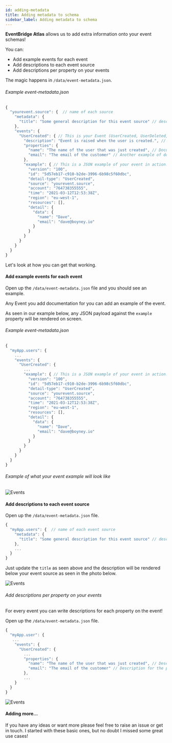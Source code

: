 ```yaml
---
id: adding-metadata
title: Adding metadata to schema
sidebar_label: Adding metadata to schema
---
```


**EventBridge Atlas** allows us to add extra information onto your event schemas!

You can:

- Add example events for each event
- Add descriptions to each event source
- Add descriptions per property on your events

The magic happens in `/data/event-metadata.json`.

###### Example event-metadata.json

```js
{
  "yourevent.source": {  // name of each source
    "metadata": {
      "title": "Some general description for this event source" // description for your source
    },
    "events": {
      "UserCreated": { // This is your Event (UserCreated, UserDeleted, etc. Make sure they match)
        "description": "Event is raised when the user is created.", // Description for event
        "properties": {
          "name": "The name of the user that was just created", // Document each property!
          "email": "The email of the customer" // Another example of documenting the email property. Add as many as you like.
        },
        "example": { // This is a JSON example of your event in action.
          "version": "100",
          "id": "5d57eb17-c910-b2de-3996-6b98c5f60dbc",
          "detail-type": "UserCreated",
          "source": "yourevent.source",
          "account": "764738355555",
          "time": "2021-03-12T12:53:38Z",
          "region": "eu-west-1",
          "resources": [],
          "detail": {
            "data": {
              "name": "Dave",
              "email": "dave@boyney.io"
            }
          }
        }
      }
    }
  }
}
```

Let's look at how you can get that working.

#### Add example events for each event

Open up the `/data/event-metadata.json` file and you should see an example.

Any Event you add documentation for you can add an example of the event.

As seen in our example below, any JSON payload against the `example` property will be rendered on screen.

###### Example event-metadata.json

```js
{
  "myApp.users": {
    ...
    "events": {
      "UserCreated": {
        ...
        "example": { // This is a JSON example of your event in action. Replace this with your example!
          "version": "100",
          "id": "5d57eb17-c910-b2de-3996-6b98c5f60dbc",
          "detail-type": "UserCreated",
          "source": "yourevent.source",
          "account": "764738355555",
          "time": "2021-03-12T12:53:38Z",
          "region": "eu-west-1",
          "resources": [],
          "detail": {
            "data": {
              "name": "Dave",
              "email": "dave@boyney.io"
            }
          }
        }
      }
    }
  }
}
```

###### Example of what your event example will look like

![Events](/img/docs/adding-metadata/example.png 'Example of Example :)')

#### Add descriptions to each event source

Open up the `/data/event-metadata.json` file.

```js
{
  "myApp.users": {  // name of each event source
    "metadata": {
      "title": "Some general description for this event source" // description for your source here!
    },
    ...
  }
}

```

Just update the `title` as seen above and the description will be rendered below your event source as seen in the photo below.

![Events](/img/docs/adding-metadata/event-source.png 'Example of event source details')

###### Add descriptions per property on your events

For every event you can write descriptions for each property on the event!

Open up the `/data/event-metadata.json` file.

```js
{
  "myApp.user": {
   ...
    "events": {
      "UserCreated": {
        ...
        "properties": {
          "name": "The name of the user that was just created", // Description for the property `name`
          "email": "The email of the customer" // Description for the property `email`
        },
        ...
    }
  }
}
```

![Events](/img/docs/adding-metadata/property.png 'Example of event property details')

#### Adding more...

If you have any ideas or want more please feel free to raise an issue or get in touch. I started with these basic ones, but no doubt I missed some great use cases!
